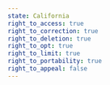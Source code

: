 ```yaml
---
state: California
right_to_access: true
right_to_correction: true
right_to_deletion: true
right_to_opt: true
right_to_limit: true
right_to_portability: true
right_to_appeal: false
---
```

